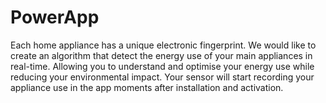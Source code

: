 # PowerApp
Each home appliance has a unique electronic fingerprint. We would like to create an algorithm that detect the energy use of your main appliances in real-time. Allowing you to understand and optimise your energy use while reducing your environmental impact. Your sensor will start recording your appliance use in the app moments after installation and activation.
